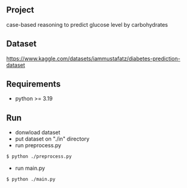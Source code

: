 ## Project
case-based reasoning to predict glucose level by carbohydrates

## Dataset
https://www.kaggle.com/datasets/iammustafatz/diabetes-prediction-dataset

## Requirements
- python >= 3.19

## Run
- donwload dataset
- put dataset on "./in" directory
- run preprocess.py
```sh
$ python ./preprocess.py
```
- run main.py
```sh
$ python ./main.py
```
